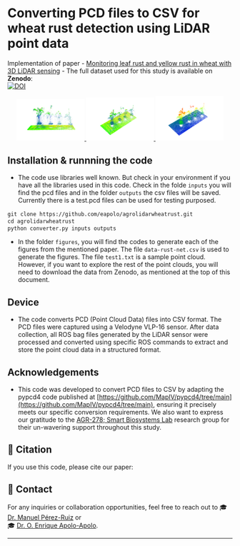 # Converting PCD files to CSV for wheat rust detection using LiDAR point data
 
Implementation of paper - [Monitoring leaf rust and yellow rust in wheat with 3D LiDAR sensing](#) - The full dataset used for this study is available on **Zenodo**:  
[![DOI](https://zenodo.org/badge/DOI/10.5281/zenodo.14889285.svg)](https://doi.org/10.5281/zenodo.14889285)  




<div align="center">
    <a href="./">
        <img src="src/img.01.jpg" width="30%"/>
    </a>
    <a href="./">
        <img src="src/img.02.jpg" width="30%"/>
    </a>
    <a href="./">
        <img src="src/img.03.jpg" width="30%"/>
    </a>
</div>

## Installation & runnning the code

- The code use libraries well known. But check in your environment if you have all the libraries used in this code. Check in the folde ```inputs``` you will find the pcd files and in the folder ```outputs``` the csv files will be saved. Currently there is a test.pcd files can be used for testing purposed. 
```
git clone https://github.com/eapolo/agrolidarwheatrust.git
cd agrolidarwheatrust
python converter.py inputs outputs
```
- In the folder ```figures```, you will find the codes to generate each of the figures from the mentioned paper. The file ```data-rust-net.csv``` is used to generate the figures. The file ```test1.txt``` is a sample point cloud. However, if you want to explore the rest of the point clouds, you will need to download the data from Zenodo, as mentioned at the top of this document. 

## Device

- The code converts PCD (Point Cloud Data) files into CSV format. The PCD files were captured using a Velodyne VLP-16 sensor. After data collection, all ROS bag files generated by the LiDAR sensor were processed and converted using specific ROS commands to extract and store the point cloud data in a structured format.



## Acknowledgements

- This code was developed to convert PCD files to CSV by adapting the pypcd4 code published at [https://github.com/MapIV/pypcd4/tree/main](https://github.com/MapIV/pypcd4/tree/main), ensuring it precisely meets our specific conversion requirements. We also want to express our gratitude to the [AGR-278; Smart Biosystems Lab](https://smartbiosystemlab.com/team/) research group for their un-wavering support throughout this study.



## 📖 Citation

If you use this code, please cite our paper:




## 📧 Contact

For any inquiries or collaboration opportunities, feel free to reach out to 🎓  
[Dr. Manuel Pérez-Ruiz](https://investigacion.us.es/sisius/sis_showpub.php?idpers=13382) or  
🎓 [Dr. O. Enrique Apolo-Apolo](https://eapolo.github.io/research/).


---












